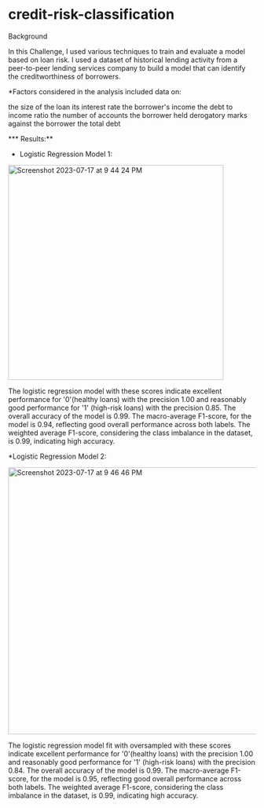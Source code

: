 # credit-risk-classification
Background

In this Challenge, I used various techniques to train and evaluate a model based on loan risk. I used a dataset of historical lending activity from a peer-to-peer lending services company to build a model that can identify the creditworthiness of borrowers.

*Factors considered in the analysis included data on:

the size of the loan
its interest rate
the borrower's income
the debt to income ratio
the number of accounts the borrower held
derogatory marks against the borrower
the total debt

*** Results:**
* Logistic Regression Model 1:

  
 <img width="438" alt="Screenshot 2023-07-17 at 9 44 24 PM" src="https://github.com/Evis-S/credit-risk-classification/assets/125109090/24165dd6-d9b4-4165-8584-822fab72efb9">

The logistic regression model with  these scores indicate excellent performance for '0'(healthy loans) with the precision 1.00 and reasonably good performance for '1' (high-risk loans) with the precision 0.85.
The overall accuracy of the model is 0.99.
The macro-average F1-score, for the model  is 0.94, reflecting good overall performance across both labels.
The weighted average F1-score, considering the class imbalance in the dataset, is 0.99, indicating high accuracy.

*Logistic Regression Model 2:


<img width="544" alt="Screenshot 2023-07-17 at 9 46 46 PM" src="https://github.com/Evis-S/credit-risk-classification/assets/125109090/58eef757-411e-47ef-8093-c26d7cd13ba8">

The logistic regression model fit with oversampled  with  these scores indicate excellent performance for '0'(healthy loans) with the precision 1.00 and reasonably good performance for '1' (high-risk loans) with the precision 0.84.
The overall accuracy of the model is 0.99.
The macro-average F1-score, for the model  is 0.95, reflecting good overall performance across both labels.
The weighted average F1-score, considering the class imbalance in the dataset, is 0.99, indicating high accuracy.
